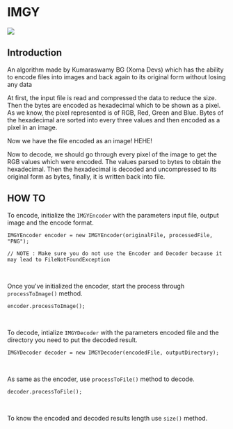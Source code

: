 # IMGY

<img src="https://imgy-android.vercel.app/iMGY.svg">

## Introduction

An algorithm made by Kumaraswamy BG (Xoma Devs) which has the ability to encode files into images and back again to its original form without losing any data

At first, the input file is read and compressed the data to reduce the size. Then the bytes are encoded as hexadecimal which to be shown as a pixel. As we know, the pixel represented is of RGB, Red, Green and Blue. Bytes of the hexadecimal are sorted into every three values and then encoded as a pixel in an image.

Now we have the file encoded as an image! HEHE!

Now to decode, we should go through every pixel of the image to get the RGB values which were encoded. The values parsed to bytes to obtain the hexadecimal. Then the hexadecimal is decoded and uncompressed to its original form as bytes, finally, it is written back into file.

## HOW TO

To encode, initialize the `IMGYEncoder` with the parameters input file, output image and the encode format.

```
IMGYEncoder encoder = new IMGYEncoder(originalFile, processedFile, "PNG");

// NOTE : Make sure you do not use the Encoder and Decoder because it may lead to FileNotFoundException
```
<br>

Once you've initialized the encoder, start the process through `processToImage()` method.

```
encoder.processToImage();
```

<br>

To decode, intialize `IMGYDecoder` with the parameters encoded file and the directory you need to put the decoded result.

```
IMGYDecoder decoder = new IMGYDecoder(encodedFile, outputDirectory);
```
<br>

As same as the encoder, use `processToFile()` method to decode.

```
decoder.processToFile();
```
<br>

To know the encoded and decoded results length use `size()` method.
